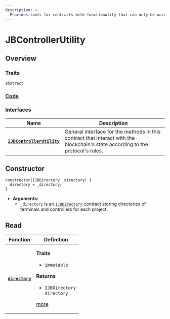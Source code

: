```yaml
---
description: >-
  Provides tools for contracts with functionality that can only be accessed by a project's controller.
---
```


# JBControllerUtility

## Overview

### Traits

`abstract`

### [Code](https://github.com/jbx-protocol/juice-contracts-v2/blob/main/contracts/abstract/JBControllerUtility.sol)

### **Interfaces**

| Name                                                                      | Description                                                                                                                              |
| ------------------------------------------------------------------------- | ---------------------------------------------------------------------------------------------------------------------------------------- |
| [**`IJBControllerUtility`**](/api/interfaces/ijbcontrollerutility.md) | General interface for the methods in this contract that interact with the blockchain's state according to the protocol's rules. |

## Constructor

```
constructor(IJBDirectory _directory) {
  directory = _directory;
}
```

* **Arguments:**
  * `_directory` is an [`IJBDirectory`](/api/interfaces/ijbdirectory.md) contract storing directories of terminals and controllers for each project.

## Read

| Function                                   | Definition                                                                                                                                                                                                  |
| ------------------------------------------ | ----------------------------------------------------------------------------------------------------------------------------------------------------------------------------------------------------------- |
| [**`directory`**](/api/contracts/or-abstract/jbcontrollerutility/properties/directory.md) | <p><strong>Traits</strong></p><ul><li><code>immutable</code></li></ul><p><strong>Returns</strong></p><ul><li><code>IJBDirectory directory</code></li></ul><p><a href="/api/contracts/or-abstract/jbcontrollerutility/properties/directory.md">more</a></p> |
